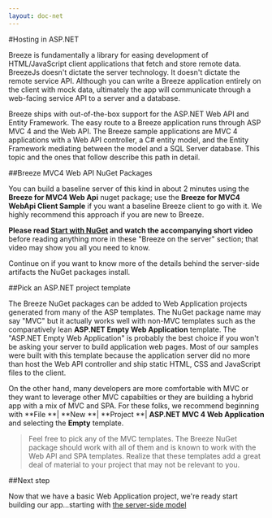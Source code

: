 ```yaml
---
layout: doc-net
---
```

#Hosting in ASP.NET

Breeze is fundamentally a library for easing development of HTML/JavaScript client applications that fetch and store remote data. BreezeJs doesn't dictate the server technology. It doesn't dictate the remote service API. Although you can write a Breeze application entirely on the client with mock data, ultimately the app will communicate through a web-facing service API to a server and a database.

Breeze ships with out-of-the-box support for the ASP.NET Web API and Entity Framework. The easy route to a Breeze application runs through ASP MVC 4 and the Web API. The Breeze sample applications are MVC 4 applications with a Web API controller, a C# entity model, and the Entity Framework mediating between the model and a SQL Server database. This topic and the ones that follow describe this path in detail.

##Breeze MVC4 Web API NuGet Packages

You can build a baseline server of this kind in about 2 minutes using the **Breeze for MVC4 Web Api** nuget package; use the **Breeze for MVC4 WebApi Client Sample** if you want a baseline Breeze client to go with it. We highly recommend this approach if you are new to Breeze.

**Please read [Start with NuGet](/doc-net/nuget-packages) and watch the accompanying short video** before reading anything more in these "Breeze on the server" section; that video may show you all you need to know.

Continue on if you want to know more of the details behind the server-side artifacts the NuGet packages install.

##Pick an ASP.NET project template

The Breeze NuGet packages can be added to Web Application projects generated from many of the ASP templates. The NuGet package name may say "MVC" but it actually works well with non-MVC templates such as the comparatively lean **ASP.NET Empty Web Application** template. The "ASP.NET Empty Web Application" is probably the best choice if you won't be asking your server to build application web pages. Most of our samples were built with this template because the application server did no more than host the Web API controller and ship static HTML, CSS and JavaScript files to the client.

On the other hand, many developers are more comfortable with MVC or they want to leverage other MVC capabilties or they are building a hybrid app with a mix of MVC and SPA. For these folks, we recommend beginning with **File **| **New **| **Project **| **ASP.NET MVC 4 Web Application** and selecting the **Empty** template.

> Feel free to pick any of the MVC templates. The Breeze NuGet package should work with all of them and is known to work with the Web API and SPA templates. Realize that these templates add a great deal of material to your project that may not be relevant to you.

##Next step

Now that we have a basic Web Application project, we're ready start building our app...starting with [the server-side model](/doc-net/ef-serverside-model)
